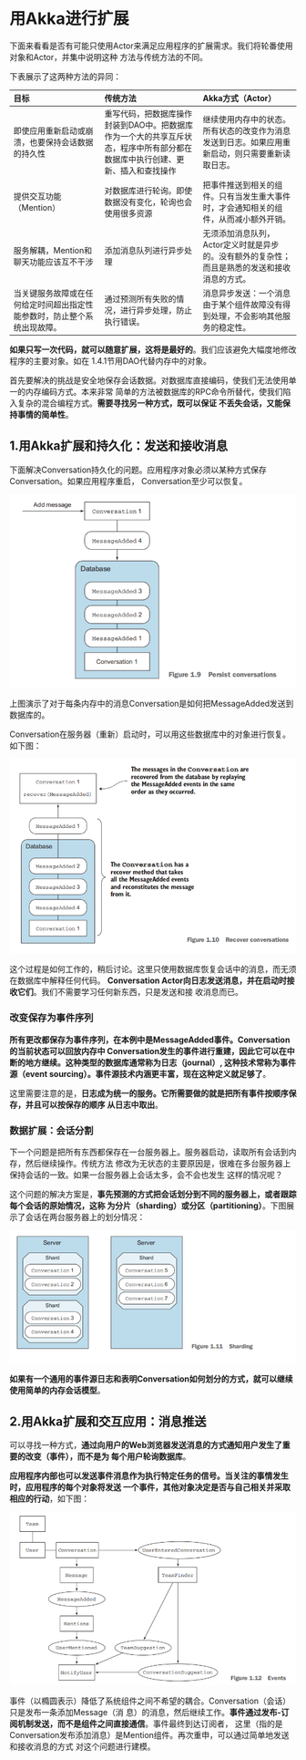 用Akka进行扩展
===================================================================================
下面来看看是否有可能只使用Actor来满足应用程序的扩展需求。我们将轮番使用对象和Actor，并集中说明这种
方法与传统方法的不同。

下表展示了这两种方法的异同：

| 目标 | 传统方法 | Akka方式（Actor）|
|:-------|:-----------|:-------------------------|
| 即使应用重新启动或崩溃，也要保持会话数据的持久性 | 重写代码，把数据库操作封装到DAO中。把数据库作为一个大的共享互斥状态，程序中所有部分都在数据库中执行创建、更新、插入和查找操作 | 继续使用内存中的状态。所有状态的改变作为消息发送到日志。如果应用重新启动，则只需要重新读取日志。 |
| 提供交互功能（Mention）| 对数据库进行轮询。即使数据没有变化，轮询也会使用很多资源 | 把事件推送到相关的组件。只有当发生重大事件时，才会通知相关的组件，从而减小额外开销。|
| 服务解耦，Mention和聊天功能应该互不干涉 | 添加消息队列进行异步处理 | 无须添加消息队列，Actor定义时就是异步的。没有额外的复杂性；而且是熟悉的发送和接收消息的方式。|
| 当关键服务故障或在任何给定时间超出指定性能参数时，防止整个系统出现故障。| 通过预测所有失败的情况，进行异步处理，防止执行错误。| 消息异步发送：一个消息由于某个组件故障没有得到处理，不会影响其他服务的稳定性。 |

**如果只写一次代码，就可以随意扩展，这将是最好的**。我们应该避免大幅度地修改程序的主要对象。如在
1.4.1节用DAO代替内存中的对象。

首先要解决的挑战是安全地保存会话数据。对数据库直接编码，使我们无法使用单一的内存编码方式。本来非常
简单的方法被数据库的RPC命令所替代，使我们陷入复杂的混合编程方式。**需要寻找另一种方式，既可以保证
不丢失会话，又能保持事情的简单性**。

## 1.用Akka扩展和持久化：发送和接收消息
下面解决Conversation持久化的问题。应用程序对象必须以某种方式保存Conversation。如果应用程序重启，
Conversation至少可以恢复。

![会话持久化](img/1.png)

上图演示了对于每条内存中的消息Conversation是如何把MessageAdded发送到数据库的。

Conversation在服务器（重新）启动时，可以用这些数据库中的对象进行恢复。如下图：

![会话恢复](img/2.png)

这个过程是如何工作的，稍后讨论。这里只使用数据库恢复会话中的消息，而无须在数据库中解释任何代码。
**Conversation Actor向日志发送消息，并在启动时接收它们**。我们不需要学习任何新东西，只是发送和接
收消息而已。

### 改变保存为事件序列
**所有更改都保存为事件序列，在本例中是MessageAdded事件。Conversation的当前状态可以回放内存中
Conversation发生的事件进行重建，因此它可以在中断的地方继续。这种类型的数据库通常称为日志（journal）,
这种技术常称为事件源（event sourcing）。事件源技术内涵更丰富，现在这种定义就足够了**。

这里需要注意的是，**日志成为统一的服务。它所需要做的就是把所有事件按顺序保存，并且可以按保存的顺序
从日志中取出**。

### 数据扩展：会话分割
下一个问题是把所有东西都保存在一台服务器上。服务器启动，读取所有会话到内存，然后继续操作。传统方法
修改为无状态的主要原因是，很难在多台服务器上保持会话的一致。如果一台服务器上会话太多，会不会也发生
这样的情况呢？

这个问题的解决方案是，**事先预测的方式把会话划分到不同的服务器上，或者跟踪每个会话的原始情况，这称
为分片（sharding）或分区（partitioning）**。下图展示了会话在两台服务器上的划分情况：

![分片](img/3.png)

**如果有一个通用的事件源日志和表明Conversation如何划分的方式，就可以继续使用简单的内存会话模型**。

## 2.用Akka扩展和交互应用：消息推送
 可以寻找一种方式，**通过向用户的Web浏览器发送消息的方式通知用户发生了重要的改变（事件），而不是为
 每个用户轮询数据库**。

 **应用程序内部也可以发送事件消息作为执行特定任务的信号。当关注的事情发生时，应用程序的每个对象将发送
 一个事件，其他对象决定是否与自己相关并采取相应的行动**，如下图：

 ![事件](img/4.png)

 事件（以橢圆表示）降低了系统组件之间不希望的耦合。Conversation（会话）只是发布一条添加Message（消
 息）的消息，然后继续工作。**事件通过发布-订阅机制发送，而不是组件之间直接通信**。事件最终到达订阅者，
 这里（指的是Conversation发布添加消息）是Mention组件。再次重申，可以通过简单地发送和接收消息的方式
 对这个问题进行建模。







